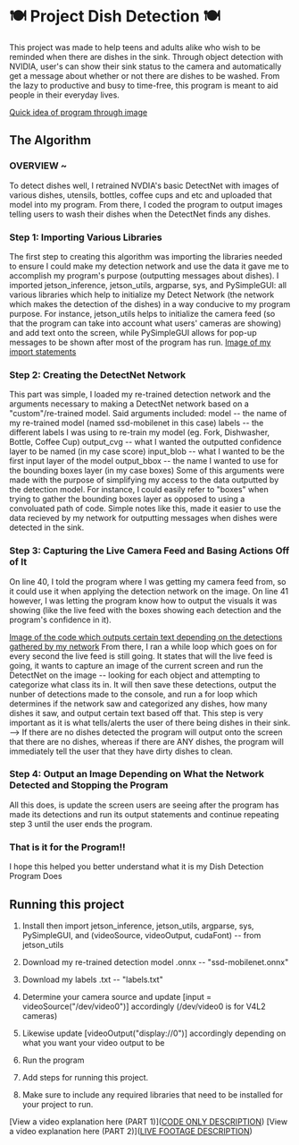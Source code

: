 # 🍽️ Project Dish Detection 🍽️

This project was made to help teens and adults alike who wish to be reminded when there are dishes in the sink. Through object detection with NVIDIA, user's can show their sink status to the camera and automatically get a message about whether or not there are dishes to be washed. From the lazy to productive and busy to time-free, this program is meant to aid people in their everyday lives.

[Quick idea of program through image](https://imgur.com/0eqz2Fu)

## The Algorithm
### OVERVIEW ~
To detect dishes well, I retrained NVDIA's basic DetectNet with images of various dishes, utensils, bottles, coffee cups and etc and uploaded that model into my program. From there, I coded the program to output images telling users to wash their dishes when the DetectNet finds any dishes.

### Step 1: Importing Various Libraries
The first step to creating this algorithm was importing the libraries needed to ensure I could make my detection network and use the data it gave me to accomplish my program's purpose (outputting messages about dishes). I imported jetson_inference, jetson_utils, argparse, sys, and PySimpleGUI: all various libraries which help to initialize my Detect Network (the network which makes the detection of the dishes) in a way conducive to my program purpose. For instance, jetson_utils helps to initialize the camera feed (so that the program can take into account what users' cameras are showing) and add text onto the screen, while PySimpleGUI allows for pop-up messages to be shown after most of the program has run. 
[Image of my import statements](https://imgur.com/Y3MzzpR)

### Step 2: Creating the DetectNet Network
This part was simple, I loaded my re-trained detection network and the arguments necessary to making a DetectNet network based on a "custom"/re-trained model. Said arguments included: 
 model -- the name of my re-trained model (named ssd-mobilenet in this case)
 labels -- the different labels I was using to re-train my model (eg. Fork, Dishwasher, Bottle, Coffee Cup)
 output_cvg -- what I wanted the outputted confidence layer to be named (in my case score)
 input_blob -- what I wanted to be the first input layer of the model
 output_bbox -- the name I wanted to use for the bounding boxes layer (in my case boxes)
Some of this arguments were made with the purpose of simplifying my access to the data outputted by the detection model. For instance, I could easily refer to "boxes" when trying to gather the bounding boxes layer as opposed to using a convoluated path of code. Simple notes like this, made it easier to use the data recieved by my network for outputting messages when dishes were detected in the sink.

### Step 3: Capturing the Live Camera Feed and Basing Actions Off of It
On line 40, I told the program where I was getting my camera feed from, so it could use it when applying the detection network on the image. On line 41 however, I was letting the program know how to output the visuals it was showing (like the live feed with the boxes showing each detection and the program's confidence in it).

[Image of the code which outputs certain text depending on the detections gathered by my network](https://imgur.com/imRDs6c)
From there, I ran a while loop which goes on for every second the live feed is still going. It states that will the live feed is going, it wants to capture an image of the current screen and run the DetectNet on the image -- looking for each object and attempting to categorize what class its in. It will then save these detections, output the nunber of detections made to the console, and run a for loop which determines if the network saw and categorized any dishes, how many dishes it saw, and output certain text based off that. This step is very important as it is what tells/alerts the user of there being dishes in their sink.
--> If there are no dishes detected the program will output onto the screen that there are no dishes, whereas if there are ANY dishes, the program will immediately tell the user that they have dirty dishes to clean.

### Step 4: Output an Image Depending on What the Network Detected and Stopping the Program
All this does, is update the screen users are seeing after the program has made its detections and run its output statements and continue repeating step 3 until the user ends the program.

### That is it for the Program!!
I hope this helped you better understand what it is my Dish Detection Program Does


## Running this project
1. Install then import jetson_inference, jetson_utils, argparse, sys, PySimpleGUI, and (videoSource, videoOutput, cudaFont) -- from jetson_utils
2. Download my re-trained detection model .onnx -- "ssd-mobilenet.onnx"
3. Download my labels .txt -- "labels.txt"
4. Determine your camera source and update [input = videoSource("/dev/video0")] accordingly (/dev/video0 is for V4L2 cameras)
5. Likewise update [videoOutput("display://0")] accordingly depending on what you want your video output to be
6. Run the program


   
1. Add steps for running this project.
2. Make sure to include any required libraries that need to be installed for your project to run.

[View a video explanation here (PART 1)]([CODE ONLY DESCRIPTION](https://youtu.be/zc5OQhWhaa4))
[View a video explanation here (PART 2)]([LIVE FOOTAGE DESCRIPTION](https://youtu.be/Vcg7ZiEg6eY))

